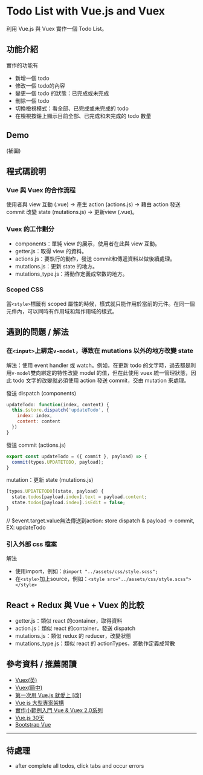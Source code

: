 # Todo List with Vue.js and Vuex
利用 Vue.js 與 Vuex 實作一個 Todo List。

## 功能介紹
實作的功能有

- 新增一個 todo
- 修改一個 todo的內容
- 變更一個 todo 的狀態：已完成或未完成
- 刪除一個 todo
- 切換檢視模式：看全部、已完成或未完成的 todo
- 在檢視按鈕上顯示目前全部、已完成和未完成的 todo 數量

## Demo
(補圖)

## 程式碼說明
### Vue 與 Vuex 的合作流程
使用者與 view 互動 (.vue) -> 產生 action (actions.js) -> 藉由 action 發送 commit 改變 state (mutations.js) -> 更新view (.vue)。

### Vuex 的工作劃分
- components：單純 view 的展示，使用者在此與 view 互動。
- getter.js：取得 view 的資料。
- actions.js：要執行的動作，發送 commit和傳遞資料以做後續處理。
- mutations.js：更新 state 的地方。
- mutations_type.js：將動作定義成常數的地方。

### Scoped CSS
當`<style>`標籤有 scoped 屬性的時候，樣式就只能作用於當前的元件。在同一個元件內，可以同時有作用域和無作用域的樣式。

## 遇到的問題 / 解法
### 在`<input>`上綁定`v-model`，導致在 mutations 以外的地方改變 state
解法：使用 event handler 或 watch。例如，在更新 todo 的文字時，過去都是利用`v-model`雙向綁定的特性改變 model 的值，但在此使用 vuex 統一管理狀態，因此 todo 文字的改變就必須使用 action 發送 commit，交由 mutation 來處理。

發送 dispatch (components)

```javascript
updateTodo: function(index, content) {
  this.$store.dispatch('updateTodo', {
    index: index,
    content: content
  })
}
```

發送 commit (actions.js)

```javascript
export const updateTodo = ({ commit }, payload) => {
  commit(types.UPDATETODO, payload);
}
```

mutation：更新 state (mutations.js)

```javascript
[types.UPDATETODO](state, payload) {
  state.todos[payload.index].text = payload.content;
  state.todos[payload.index].isEdit = false;
}
```
// $event.target.value無法傳送到action: store dispatch & payload -> commit, EX: updateTodo

### 引入外部 css 檔案
解法

- 使用import，例如：`@import "../assets/css/style.scss";`
- 在`<style>`加上source，例如：`<style src="../assets/css/style.scss"></style>`

## React + Redux 與 Vue + Vuex 的比較
- getter.js：類似 react 的container，取得資料
- action.js：類似 react 的container，發送 dispatch
- mutations.js：類似 redux 的 reducer，改變狀態
- mutations_type.js：類似 react 的 actionTypes，將動作定義成常數

## 參考資料 / 推薦閱讀
- [Vuex(英)](https://vuex.vuejs.org/en/)
- [Vuex(簡中)](https://vuex.vuejs.org/zh-cn/)
- [第一次用 Vue.js 就愛上 [改]](https://www.slideshare.net/kurotanshi/vuejs-62131923)
- [Vue js 大型專案架構](https://www.slideshare.net/hinablue/vue-js)
- [實作小範例入門 Vue & Vuex 2.0系列](http://ithelp.ithome.com.tw/users/20103326/ironman/1114)
- [Vue.js 30天](http://ithelp.ithome.com.tw/users/20103424/ironman/1049)
- [Bootstrap Vue](https://bootstrap-vue.github.io/docs)

---
## 待處理
- after complete all todos, click tabs and occur errors
